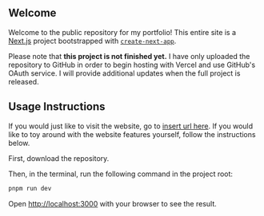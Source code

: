## Welcome

Welcome to the public repository for my portfolio! This entire site is a [Next.js](https://nextjs.org) project bootstrapped with [`create-next-app`](https://nextjs.org/docs/app/api-reference/cli/create-next-app).

Please note that **this project is not finished yet.** I have only uploaded the repository to GitHub in order to begin hosting with Vercel and use GitHub's OAuth service. I will provide additional updates when the full project is released.

## Usage Instructions

If you would just like to visit the website, go to [insert url here](https://google.com). If you would like to toy around with the website features yourself, follow the instructions below.

First, download the repository.

Then, in the terminal, run the following command in the project root:

```bash
pnpm run dev
```

Open [http://localhost:3000](http://localhost:3000) with your browser to see the result.
